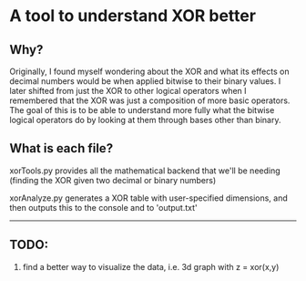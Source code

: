 A tool to understand XOR better
===================
Why?
----------------

Originally, I found myself wondering about the XOR and what its effects on decimal numbers would be when applied bitwise to their binary values. I later shifted from just the XOR to other logical operators when I remembered that the XOR was just a composition of more basic operators. The goal of this is to be able to understand more fully what the bitwise logical operators do by looking at them through bases other than binary.  

What is each file?
----------------

xorTools.py provides all the mathematical backend that we'll be needing (finding the XOR given two decimal or binary numbers)

xorAnalyze.py generates a XOR table with user-specified dimensions, and then outputs this to the console and to 'output.txt'

-----------------
TODO:
-----------------------
1. find a better way to visualize the data, i.e. 3d graph with z = xor(x,y)
